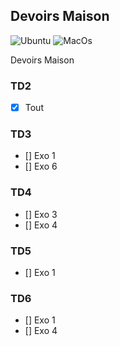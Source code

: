 ## Devoirs Maison

![Ubuntu](https://github.com/ejovo13/informatique-TD_dm/actions/workflows/Ubuntu.yml/badge.svg)
![MacOs](https://github.com/ejovo13/informatique-TD_dm/actions/workflows/Mac.yml/badge.svg)

Devoirs Maison

### TD2
- [x] Tout

### TD3
- [] Exo 1
- [] Exo 6

### TD4
- [] Exo 3
- [] Exo 4

### TD5
- [] Exo 1

### TD6
- [] Exo 1
- [] Exo 4
